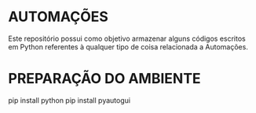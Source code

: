 # AUTOMAÇÕES

Este repositório possui como objetivo armazenar alguns códigos escritos em Python referentes à qualquer tipo de coisa relacionada a Automações.

# PREPARAÇÃO DO AMBIENTE

pip install python
pip install pyautogui
